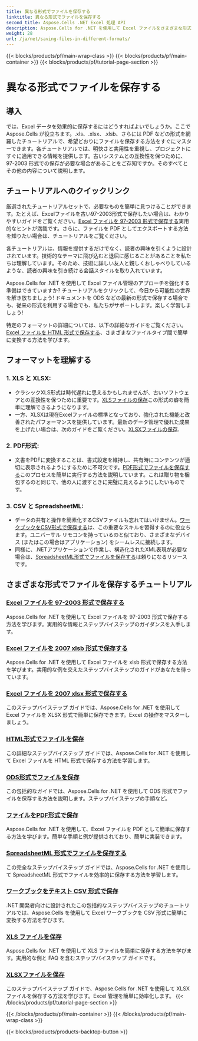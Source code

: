 ```yaml
---
title: 異なる形式でファイルを保存する
linktitle: 異なる形式でファイルを保存する
second_title: Aspose.Cells .NET Excel 処理 API
description: Aspose.Cells for .NET を使用して Excel ファイルをさまざまな形式で保存するための包括的なチュートリアルをご覧ください。Excel スキルを向上させましょう。
weight: 28
url: /ja/net/saving-files-in-different-formats/
---
```


{{< blocks/products/pf/main-wrap-class >}}
{{< blocks/products/pf/main-container >}}
{{< blocks/products/pf/tutorial-page-section >}}

# 異なる形式でファイルを保存する

## 導入

では、Excel データを効果的に保存するにはどうすればよいでしょうか。ここで Aspose.Cells が役立ちます。.xls、.xlsx、.xlsb、さらには PDF などの形式を網羅したチュートリアルで、希望どおりにファイルを保存する方法をすぐにマスターできます。各チュートリアルでは、明快さと実用性を重視し、プロジェクトにすぐに適用できる情報を提供します。古いシステムとの互換性を保つために、97-2003 形式での保存が必要な場合があることをご存知ですか。そのすべてとその他の内容について説明します。

## チュートリアルへのクイックリンク
厳選されたチュートリアルセットで、必要なものを簡単に見つけることができます。たとえば、Excelファイルを古い97-2003形式で保存したい場合は、わかりやすいガイドをご覧ください。[Excel ファイルを 97-2003 形式で保存する](./save-excel-file-in-97-2003-format/)実用的なヒントが満載です。さらに、ファイルを PDF としてエクスポートする方法を知りたい場合は、チュートリアルをご覧ください。

各チュートリアルは、情報を提供するだけでなく、読者の興味を引くように設計されています。技術的なテーマに飛び込むと退屈に感じることがあることを私たちは理解しています。そのため、技術に詳しい友人と親しくおしゃべりしているような、読者の興味を引き続ける会話スタイルを取り入れています。

Aspose.Cells for .NET を使用して Excel ファイル管理のアプローチを強化する準備はできていますか? チュートリアルをクリックして、今日から可能性の世界を解き放ちましょう! ドキュメントを ODS などの最新の形式で保存する場合でも、従来の形式を利用する場合でも、私たちがサポートします。楽しく学習しましょう! 

特定のフォーマットの詳細については、以下の詳細なガイドをご覧ください。[Excel ファイルを HTML 形式で保存する](./save-file-in-html-format/)、さまざまなファイルタイプ間で簡単に変換する方法を学びます。

## フォーマットを理解する

### 1. XLS と XLSX: 
- クラシックXLS形式は時代遅れに思えるかもしれませんが、古いソフトウェアとの互換性を保つために重要です。[XLSファイルの保存](./save-xls-file/)この形式の癖を簡単に理解できるようになります。 
- 一方、XLSXは現在Excelファイルの標準となっており、強化された機能と改善されたパフォーマンスを提供しています。最新のデータ管理で優れた成果を上げたい場合は、次のガイドをご覧ください。[XLSXファイルの保存](./save-xlsx-file/).

### 2. PDF形式:
- 文書をPDFに変換することは、書式設定を維持し、共有時にコンテンツが適切に表示されるようにするために不可欠です。[PDF形式でファイルを保存する](./save-file-in-pdf-format/)このプロセスを簡単に実行する方法を説明しています。これは贈り物を梱包するのと同じで、他の人に渡すときに完璧に見えるようにしたいものです。

### 3. CSV と SpreadsheetML:
- データの共有と操作を簡素化するCSVファイルも忘れてはいけません。[ワークブックをCSV形式で保存する](./save-workbook-to-text-csv-format/)は、この重要なスキルを習得するのに役立ちます。ユニバーサル リモコンを持っているのと似ており、さまざまなデバイス (またはこの場合はアプリケーション) をシームレスに接続します。
- 同様に、.NETアプリケーションで作業し、構造化されたXML表現が必要な場合は、[SpreadsheetML形式でファイルを保存する](./save-file-in-spreadsheetml-format/)は頼りになるリソースです。

## さまざまな形式でファイルを保存するチュートリアル
### [Excel ファイルを 97-2003 形式で保存する](./save-excel-file-in-97-2003-format/)
Aspose.Cells for .NET を使用して Excel ファイルを 97-2003 形式で保存する方法を学びます。実用的な情報とステップバイステップのガイダンスを入手します。
### [Excel ファイルを 2007 xlsb 形式で保存する](./save-excel-file-in-2007-xlsb-format/)
Aspose.Cells for .NET を使用して Excel ファイルを xlsb 形式で保存する方法を学びます。実用的な例を交えたステップバイステップのガイドがあなたを待っています。
### [Excel ファイルを 2007 xlsx 形式で保存する](./save-excel-file-in-2007-xlsx-format/)
このステップバイステップ ガイドでは、Aspose.Cells for .NET を使用して Excel ファイルを XLSX 形式で簡単に保存できます。Excel の操作をマスターしましょう。
### [HTML形式でファイルを保存](./save-file-in-html-format/)
この詳細なステップバイステップ ガイドでは、Aspose.Cells for .NET を使用して Excel ファイルを HTML 形式で保存する方法を学習します。
### [ODS形式でファイルを保存](./save-file-in-ods-format/)
この包括的なガイドでは、Aspose.Cells for .NET を使用して ODS 形式でファイルを保存する方法を説明します。ステップバイステップの手順など。
### [ファイルをPDF形式で保存](./save-file-in-pdf-format/)
Aspose.Cells for .NET を使用して、Excel ファイルを PDF として簡単に保存する方法を学びます。簡単な手順と例が提供されており、簡単に実装できます。
### [SpreadsheetML 形式でファイルを保存する](./save-file-in-spreadsheetml-format/)
この完全なステップバイステップ ガイドでは、Aspose.Cells for .NET を使用して SpreadsheetML 形式でファイルを効率的に保存する方法を学習します。
### [ワークブックをテキスト CSV 形式で保存](./save-workbook-to-text-csv-format/)
.NET 開発者向けに設計されたこの包括的なステップバイステップのチュートリアルでは、Aspose.Cells を使用して Excel ワークブックを CSV 形式に簡単に変換する方法を学びます。
### [XLS ファイルを保存](./save-xls-file/)
Aspose.Cells for .NET を使用して XLS ファイルを簡単に保存する方法を学びます。実用的な例と FAQ を含むステップバイステップ ガイドです。
### [XLSXファイルを保存](./save-xlsx-file/)
このステップバイステップ ガイドで、Aspose.Cells for .NET を使用して XLSX ファイルを保存する方法を学びます。Excel 管理を簡単に効率化します。
{{< /blocks/products/pf/tutorial-page-section >}}

{{< /blocks/products/pf/main-container >}}
{{< /blocks/products/pf/main-wrap-class >}}

{{< blocks/products/products-backtop-button >}}
